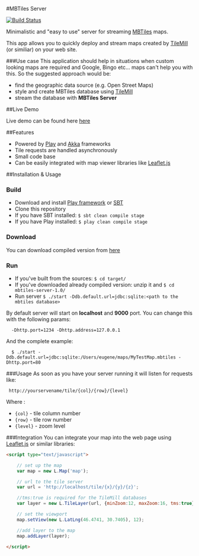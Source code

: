#MBTiles Server

[![Build Status](https://travis-ci.org/EugeneBorshch/mbtiles-server.png)](https://travis-ci.org/EugeneBorshch/mbtiles-server)

Minimalistic and "easy to use" server for streaming [MBTiles](https://github.com/mapbox/mbtiles-spec) maps.

This app allows you to quickly deploy and stream maps created by [TileMill](http://mapbox.com/tilemill/) (or similiar) on your web site.

###Use case
This application should help in situations when custom looking maps are required
and Google, Bingo etc... maps can't help you with this.
So the suggested approach would be:

 * find the geographic data source (e.g. Open Street Maps)
 * style and create MBTiles database using [TileMill](http://mapbox.com/tilemill/docs/crashcourse/introduction/)
 * stream the database with **MBTiles Server**


##Live Demo

Live demo can be found here [here](http://mbtilesserver-eugeneborshch.rhcloud.com/example/html/browse.html)


##Features
 * Powered by [Play](http://www.playframework.org) and [Akka](http://akka.io) frameworks
 * Tile requests are handled asynchronously
 * Small code base
 * Can be easily integrated with map viewer libraries like [Leaflet.js](http://leafletjs.com)


##Installation & Usage

### Build 

* Download and install [Play framework](http://www.playframework.org/download) or [SBT](http://www.scala-sbt.org/release/docs/Getting-Started/Setup.html)
* Clone this repository
* If you have SBT installed:   ``$ sbt clean compile stage`` 
* If you have Play installed:  ``$ play clean compile stage``

### Download
You can download compiled version from [here](https://github.com/downloads/EugeneBorshch/mbtiles-server/mbtiles-server-1.0.zip)

### Run
* If you've built from the sources: `$ cd target/`
* If you've downloaded already compiled version: unzip it and `$ cd mbtiles-server-1.0/`
* Run server `$ ./start -Ddb.default.url=jdbc:sqlite:<path to the mbtiles database>` 


By default server will start on **localhost** and **9000** port.
You can change this with the following params:

      -Dhttp.port=1234 -Dhttp.address=127.0.0.1

And the complete example:

      $ ./start -Ddb.default.url=jdbc:sqlite:/Users/eugene/maps/MyTestMap.mbtiles -Dhttp.port=80

###Usage
As soon as you have your server running it will listen for requests like:

     http://yourservename/tile/{col}/{row}/{level}

Where :

* `{col}` - tile column number
* `{row}` - tile row number
* `{level}` - zoom level

###Integration
You can integrate your map into the web page using [Leaflet.js](http://leafletjs.com) or similar libraries:
```html
<script type="text/javascript">

    // set up the map
    var map = new L.Map('map');

    // url to the tile server
    var url = 'http://localhost/tile/{x}/{y}/{z}';

    //tms:true is required for the TileMill databases
    var layer = new L.TileLayer(url, {minZoom:12, maxZoom:16, tms:true});

    // set the viewport
    map.setView(new L.LatLng(46.4741, 30.7405), 12);

    //add layer to the map
    map.addLayer(layer);

</script>
```

